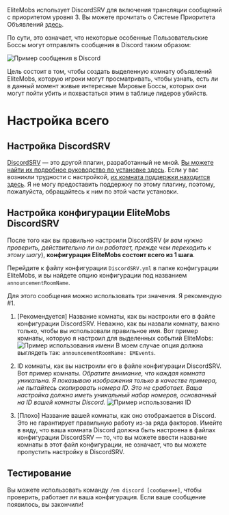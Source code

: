 EliteMobs использует DiscordSRV для включения трансляции сообщений с приоритетом уровня 3. Вы можете прочитать о Системе Приоритета Объявлений [здесь]($language$/elitemobs/announcement_priority_system.md).

По сути, это означает, что некоторые особенные Пользовательские Боссы могут отправлять сообщения в Discord таким образом:

![Пример сообщения в Discord](https://i.imgur.com/sIndft0.png)

Цель состоит в том, чтобы создать выделенную комнату объявлений EliteMobs, которую игроки могут просматривать, чтобы узнать, есть ли в данный момент живые интересные Мировые Боссы, которых они могут пойти убить и похвастаться этим в таблице лидеров убийств.

# Настройка всего

## Настройка DiscordSRV

[DiscordSRV](https://www.spigotmc.org/resources/discordsrv.18494/) — это другой плагин, разработанный не мной. [Вы можете найти их подробное руководство по установке здесь](https://github.com/discordsrv/discordsrv/wiki/Installation). Если у вас возникли трудности с настройкой, [их комната поддержки находится здесь](https://discord.discordsrv.com/). Я не могу предоставить поддержку по этому плагину, поэтому, пожалуйста, обращайтесь к ним по этой части установки.

## Настройка конфигурации EliteMobs DiscordSRV

После того как вы правильно настроили DiscordSRV (*и вам нужно проверить, действительно ли он работает, прежде чем переходить к этому шагу*), **конфигурация EliteMobs состоит всего из 1 шага**.

Перейдите к файлу конфигурации `DiscordSRV.yml` в папке конфигурации EliteMobs, и вы найдете опцию конфигурации под названием `announcementRoomName`.

Для этого сообщения можно использовать три значения. Я рекомендую #1.

1.  [Рекомендуется] Название комнаты, как вы настроили его в файле конфигурации DiscordSRV. Неважно, как вы назвали комнату, важно только, чтобы вы использовали правильное имя. Вот пример комнаты, которую я настроил для выделенных событий EliteMobs:
    ![Пример использования имени](https://i.imgur.com/a2kMWXv.png)
    В моем случае опция должна выглядеть так: `announcementRoomName: EMEvents`.

2.  ID комнаты, как вы настроили его в файле конфигурации DiscordSRV. Вот пример комнаты. *Обратите внимание, что каждая комната уникальна. Я показываю изображения только в качестве примера, не пытайтесь скопировать номера ID. Это не сработает. Ваша настройка должна иметь уникальный набор номеров, основанный на ID вашей комнаты Discord.*
    ![Пример использования ID](https://i.imgur.com/CGElkdh.png)
3.  [Плохо] Название вашей комнаты, как оно отображается в Discord. Это не гарантирует правильную работу из-за ряда факторов. Имейте в виду, что ваша комната Discord должна быть настроена в файлах конфигурации DiscordSRV — то, что вы можете ввести название комнаты в этот файл конфигурации, не означает, что вы можете пропустить настройку в DiscordSRV.

## Тестирование
Вы можете использовать команду `/em discord [сообщение]`, чтобы проверить, работает ли ваша конфигурация. Если ваше сообщение появилось, вы закончили!